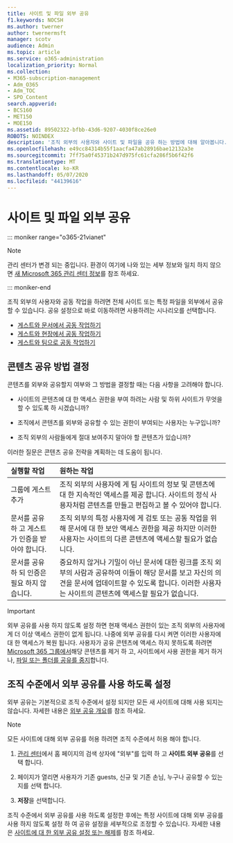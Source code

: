 ```yaml
---
title: 사이트 및 파일 외부 공유
f1.keywords: NOCSH
ms.author: twerner
author: twernermsft
manager: scotv
audience: Admin
ms.topic: article
ms.service: o365-administration
localization_priority: Normal
ms.collection:
- M365-subscription-management
- Adm_O365
- Adm_TOC
- SPO_Content
search.appverid:
- BCS160
- MET150
- MOE150
ms.assetid: 89502322-bfbb-43d6-9207-4030f8ce26e0
ROBOTS: NOINDEX
description: '조직 외부의 사용자와 사이트 및 파일을 공유 하는 방법에 대해 알아봅니다. '
ms.openlocfilehash: e49cc84314b55f1aacfa47ab28916bae12132a3e
ms.sourcegitcommit: 7ff75a0f45371b247d975fc61cfa286f5b6f42f6
ms.translationtype: MT
ms.contentlocale: ko-KR
ms.lasthandoff: 05/07/2020
ms.locfileid: "44139616"
---
```

# <a name="share-sites-and-files-externally"></a>사이트 및 파일 외부 공유

::: moniker range="o365-21vianet"

> [!NOTE]
> 관리 센터가 변경 되는 중입니다. 환경이 여기에 나와 있는 세부 정보와 일치 하지 않으면 [새 Microsoft 365 관리 센터 정보](https://docs.microsoft.com/microsoft-365/admin/microsoft-365-admin-center-preview?view=o365-21vianet)를 참조 하세요.

::: moniker-end

조직 외부의 사용자와 공동 작업을 하려면 전체 사이트 또는 특정 파일을 외부에서 공유할 수 있습니다. 공유 설정으로 바로 이동하려면 사용하려는 시나리오를 선택합니다.

- [게스트와 문서에서 공동 작업하기](../../solutions/collaborate-on-documents.md)
- [게스트와 현장에서 공동 작업하기](../../solutions/collaborate-in-site.md)
- [게스트와 팀으로 공동 작업하기](../../solutions/collaborate-as-team.md)
  
## <a name="deciding-how-to-share-your-content"></a>콘텐츠 공유 방법 결정

콘텐츠를 외부와 공유할지 여부와 그 방법을 결정할 때는 다음 사항을 고려해야 합니다.
  
- 사이트의 콘텐츠에 대 한 액세스 권한을 부여 하려는 사람 및 하위 사이트가 무엇을 할 수 있도록 하 시겠습니까?
    
- 조직에서 콘텐츠를 외부와 공유할 수 있는 권한이 부여되는 사용자는 누구입니까? 
    
- 조직 외부의 사람들에게 절대 보여주지 말아야 할 콘텐츠가 있습니까?
    
이러한 질문은 콘텐츠 공유 전략을 계획하는 데 도움이 됩니다.
  
|**실행할 작업**|**원하는 작업**|
|:-----|:-----|
|그룹에 게스트 추가  <br/> |조직 외부의 사용자에 게 팀 사이트의 정보 및 콘텐츠에 대 한 지속적인 액세스를 제공 합니다. 사이트의 정식 사용자처럼 콘텐츠를 만들고 편집하고 볼 수 있어야 합니다.  <br/> |
|문서를 공유 하 고 게스트가 인증을 받아야 합니다.  <br/> |조직 외부의 특정 사용자에 게 검토 또는 공동 작업을 위해 문서에 대 한 보안 액세스 권한을 제공 하지만 이러한 사용자는 사이트의 다른 콘텐츠에 액세스할 필요가 없습니다.  <br/> |
|문서를 공유 하 되 인증은 필요 하지 않습니다.  <br/> |중요하지 않거나 기밀이 아닌 문서에 대한 링크를 조직 외부의 사람과 공유하여 이들이 해당 문서를 보고 자신의 의견을 문서에 업데이트할 수 있도록 합니다. 이러한 사용자는 사이트의 콘텐츠에 액세스할 필요가 없습니다.  <br/> |
   
> [!IMPORTANT]
> 외부 공유를 사용 하지 않도록 설정 하면 현재 액세스 권한이 있는 조직 외부의 사용자에 게 더 이상 액세스 권한이 없게 됩니다. 나중에 외부 공유를 다시 켜면 이러한 사용자에 대 한 액세스가 복원 됩니다. 사용자가 공유 콘텐츠에 액세스 하지 못하도록 하려면 [Microsoft 365 그룹에서](/office365/admin/create-groups/add-or-remove-members-from-groups)해당 콘텐츠를 제거 하 고, 사이트에서 사용 권한을 제거 하거나, [파일 또는 폴더를 공유를 중지](https://support.office.com/article/0a36470f-d7fe-40a0-bd74-0ac6c1e13323)합니다. 
  
## <a name="enable-external-sharing-at-the-organization-level"></a>조직 수준에서 외부 공유를 사용 하도록 설정

외부 공유는 기본적으로 조직 수준에서 설정 되지만 모든 새 사이트에 대해 사용 되지는 않습니다. 자세한 내용은 [외부 공유 개요](/sharepoint/external-sharing-overview)를 참조 하세요. 

> [!NOTE]
>  모든 사이트에 대해 외부 공유를 허용 하려면 조직 수준에서 허용 해야 합니다. 
  
1. [관리 센터](https://go.microsoft.com/fwlink/p/?linkid=2024339)에서 홈 페이지의 검색 상자에 "외부"를 입력 하 고 **사이트 외부 공유**를 선택 합니다.
  
2. 페이지가 열리면 사용자가 기존 guests, 신규 및 기존 손님, 누구나 공유할 수 있는지를 선택 합니다. 
    
3. **저장**을 선택합니다.
    
조직 수준에서 외부 공유를 사용 하도록 설정한 후에는 특정 사이트에 대해 외부 공유를 사용 하지 않도록 설정 하 여 공유 설정을 세부적으로 조정할 수 있습니다. 자세한 내용은 [사이트에 대 한 외부 공유 설정 또는 해제](/sharepoint/change-external-sharing-site)를 참조 하세요.
  

  

    

